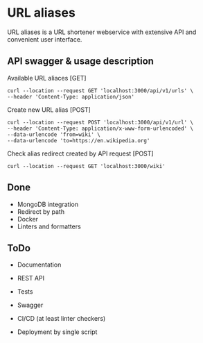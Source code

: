 # URL aliases

URL aliases is a URL shortener webservice with extensive API and convenient user interface.

## API swagger & usage description

Available URL aliaces [GET]
~~~
curl --location --request GET 'localhost:3000/api/v1/urls' \
--header 'Content-Type: application/json'
~~~

Create new URL alias [POST]
~~~
curl --location --request POST 'localhost:3000/api/v1/url' \
--header 'Content-Type: application/x-www-form-urlencoded' \
--data-urlencode 'from=wiki' \
--data-urlencode 'to=https://en.wikipedia.org'
~~~


Check alias redirect created by API request [POST]
~~~
curl --location --request GET 'localhost:3000/wiki'
~~~

## Done

* MongoDB integration
* Redirect by path
* Docker
* Linters and formatters


## ToDo

* Documentation

* REST API
* Tests
* Swagger
* CI/CD (at least linter checkers)
* Deployment by single script

